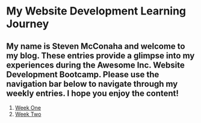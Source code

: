 # My Website Development Learning Journey

## My name is Steven McConaha and welcome to my blog. These entries provide a glimpse into my experiences during the Awesome Inc. Website Development Bootcamp. Please use the navigation bar below to navigate through my weekly entries. I hope you enjoy the content\!

1. [Week One](blog/week-one.md)
2. [Week Two](blog/week-two.md)
